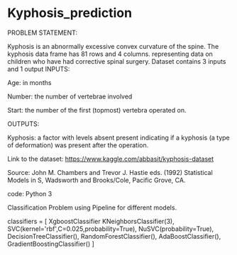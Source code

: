 # Kyphosis_prediction

PROBLEM STATEMENT:

Kyphosis is an abnormally excessive convex curvature of the spine. The kyphosis data frame has 81 rows and 4 columns. representing data on children who have had corrective spinal surgery. Dataset contains 3 inputs and 1 output INPUTS:

Age: in months

Number: the number of vertebrae involved

Start: the number of the first (topmost) vertebra operated on.

OUTPUTS:

Kyphosis: a factor with levels absent present indicating if a kyphosis (a type of deformation) was present after the operation.

Link to the dataset: https://www.kaggle.com/abbasit/kyphosis-dataset

Source: John M. Chambers and Trevor J. Hastie eds. (1992) Statistical Models in S, Wadsworth and Brooks/Cole, Pacific Grove, CA.


code: Python 3

Classification Problem using Pipeline for different models.

classifiers = [
    XgboostClassifier
    KNeighborsClassifier(3),
    SVC(kernel='rbf',C=0.025,probability=True),
    NuSVC(probability=True),
    DecisionTreeClassifier(),
    RandomForestClassifier(),
    AdaBoostClassifier(),
    GradientBoostingClassifier()
]
